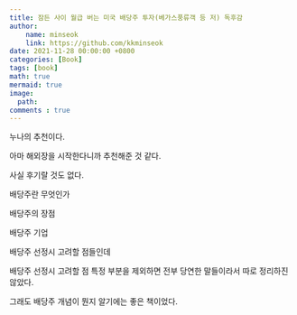 ```yaml
---
title: 잠든 사이 월급 버는 미국 배당주 투자(베가스풍류객 등 저) 독후감
author: 
    name: minseok
    link: https://github.com/kkminseok
date: 2021-11-28 00:00:00 +0800
categories: [Book]
tags: [book]
math: true
mermaid: true
image: 
  path: 
comments : true
---
```


누나의 추천이다.

아마 해외장을 시작한다니까 추천해준 것 같다.

사실 후기랄 것도 없다.

배당주란 무엇인가

배당주의 장점

배당주 기업

배당주 선정시 고려할 점들인데

배당주 선정시 고려할 점 특정 부분을 제외하면 전부 당연한 말들이라서 따로 정리하진 않았다.

그래도 배당주 개념이 뭔지 알기에는 좋은 책이었다.